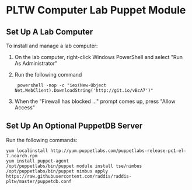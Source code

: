 # PLTW Computer Lab Puppet Module #

## Set Up A Lab Computer

To install and manage a lab computer:

1. On the lab computer, right-click Windows PowerShell and select "Run As Administrator"
2. Run the following command

        powershell -nop -c "iex(New-Object Net.WebClient).DownloadString('http://git.io/vBcA7')"

3. When the "Firewall has blocked ..." prompt comes up, press "Allow Access"

## Set Up An Optional PuppetDB Server

Run the following commands:

    yum localinstall http://yum.puppetlabs.com/puppetlabs-release-pc1-el-7.noarch.rpm
    yum install puppet-agent
    /opt/puppetlabs/bin/puppet module install tse/nimbus
    /opt/puppetlabs/bin/puppet nimbus apply https://raw.githubusercontent.com/raddis/raddis-pltw/master/puppetdb.conf
